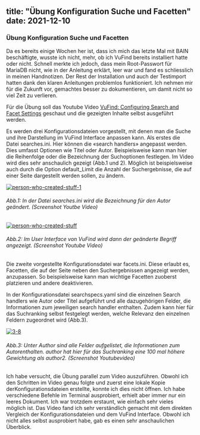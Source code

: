 title: "Übung Konfiguration Suche und Facetten"
date: 2021-12-10
---
<h3>Übung Konfiguration Suche und Facetten</h3>
<p>Da es bereits einige Wochen her ist, dass ich mich das letzte Mal mit BAIN beschäftigte, wusste ich nicht, mehr, ob ich VuFind bereits installiert hatte oder nicht. Schnell merkte ich jedoch, dass mein Root-Passwort für MariaDB nicht, wie in der Anleitung erklärt, leer war und fand es schliesslich in meinen Handnotizen. Der Rest der Installation und auch der Testimport hatten dank den klaren Anleitungen problemlos funktioniert. Ich nehmen mir für die Zukunft vor, gemachtes besser zu dokumentieren, um damit nicht so viel Zeit zu verlieren. </p>
<p>Für die Übung soll das Youtube Video <a href=" https://www.youtube.com/watch?v=qFbW8u9UQyM&list=PL5_8_wT3JpgE5rv38PwE2ulKlgzBY389y&index=5"> VuFind: Configuring Search and Facet Settings</a> geschaut und die gezeigten Inhalte selbst ausgeführt werden. </p>
<p>Es werden drei Konfigurationsdateien vorgestellt, mit denen man die Suche und ihre Darstellung im VuFind Interface anpassen kann. Als erstes die Datei searches.ini. Hier können die «search handlers» angepasst werden. Dies umfasst Optionen wie Titel oder Autor. Beispielsweise kann man hier die Reihenfolge oder die Bezeichnung der Suchoptionen festlegen. Im Video wird dies sehr anschaulich gezeigt (Abb.1 und 2). Möglich ist beispielsweise auch durch die Option default_Limit die Anzahl der Suchergebnisse, die auf einer Seite dargestellt werden sollen, zu ändern.</p>
<a href="https://ibb.co/y5Lw4k5"><img src="https://i.ibb.co/k0YRmD0/person-who-created-stuff-1.png" alt="person-who-created-stuff-1" border="0"></a>
<h6><i>Abb.1: In der Datei searches.ini wird die Bezeichnung für den Autor geändert. (Screenshot Youtbe Video) </i></h6>


<a href="https://ibb.co/KWJ2sPQ"><img src="https://i.ibb.co/zZzX2ML/person-who-created-stuff.png" alt="person-who-created-stuff" border="0"></a>
<h6><i>Abb.2: Im User Interface von VuFind wird dann der geänderte Begriff angezeigt. (Screenshot Youtube Video)</i></h6>

<p>Die zweite vorgestellte Konfigurationsdatei war facets.ini. Diese erlaubt es, Facetten, die auf der Seite neben den Suchergebnissen angezeigt werden, anzupassen. So beispielsweise kann man wichtige Facetten zuoberst platzieren und andere deaktivieren.</p>
<p> In der Konfigurationsdatei searchspecs.yaml sind die einzelnen Search handlers wie Autor oder Titel aufgeführt und alle dazugehörigen Felder, die Informationen zum jeweiligen search handler enthalten. Zudem kann hier für das Suchranking selbst festgelegt werden, welche Relevanz den einzelnen Feldern zugeordnet wird (Abb.3). </p>
<a href="https://ibb.co/wM2dG35"><img src="https://i.ibb.co/Lns0jbV/3-8.png" alt="3-8" border="0"></a>
<h6><i>Abb.3: Unter Author sind alle Felder aufgelistet, die Informationen zum Autorenthalten. author hat hier für das Suchranking eine 100 mal höhere Gewichtung als author2. (Screenshot Youtubevideo)</i></h6>

<p>Ich habe versucht, die Übung parallel zum Video auszuführen. Obwohl ich den Schritten im Video genau folgte und zuerst eine lokale Kopie derKonfigurationsdateien erstellte, konnte ich dies nicht öffnen. Ich habe verschiedene Befehle im Terminal ausprobiert, erhielt aber immer nur ein leeres Dokument. Ich war trotzdem erstaunt, wie einfach sehr vieles möglich ist. Das Video fand ich sehr verständlich gemacht mit dem direkten Vergleich der Konfigurationsdateien und dem VuFind Interface. Obwohl ich nicht alles selbst ausprobiert habe, gab es einen sehr anschaulichen Überblick. </p>


